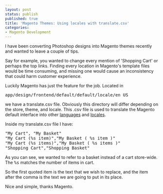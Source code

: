 ```yaml
---
layout: post
status: publish
published: true
title: 'Magento Themes: Using locales with translate.csv'
categories:
- Magento Development
---
```

I have been converting Photoshop designs into Magento themes recently and wanted to leave a couple of tips.

Say for example, you wanted to change every mention of  'Shopping Cart' or perhaps the top links.  Finding every location in Magento's template files would be time consuming, and missing one would cause an inconsistency that could harm customer experience.

Luckily Magento has just the feature for the job.  Located in <pre lang="text">app/design/frontend/default/default/locale/en_US</pre> we have a translate.csv file.  Obviously this directory will differ depending on the store, theme, and locale.  This .csv file is used to translate the Magento default interface into other <a href="http://www.magentocommerce.com/langs">languages</a> and <a href="http://www.magentocommerce.com/magento-connect/filter/all/languages-locales">locales</a>.

Inside my translate.csv file I have:

<pre lang="text">
"My Cart", "My Basket"
"My Cart (%s item)","My Basket ( %s item )"
"My Cart (%s items)","My Basket ( %s items )"
"Shopping Cart","Shopping Basket"
</pre>

As you can see, we wanted to refer to a basket instead of a cart store-wide.  The <tt>%s</tt> matches the number of items in cart.

So the first quoted item is the text that we wish to replace, and the item after the comma is the text we are going to put in its place.  

Nice and simple, thanks Magento.

